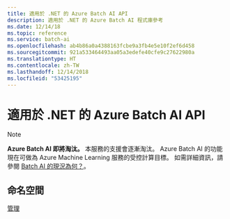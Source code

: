 ```yaml
---
title: 適用於 .NET 的 Azure Batch AI API
description: 適用於 .NET 的 Azure Batch AI 程式庫參考
ms.date: 12/14/18
ms.topic: reference
ms.service: batch-ai
ms.openlocfilehash: ab4b86a0a4388163fcbe9a3fb4e5e10f2ef6d458
ms.sourcegitcommit: 921a533464493aa05a3edefe40cfe9c27622980a
ms.translationtype: HT
ms.contentlocale: zh-TW
ms.lasthandoff: 12/14/2018
ms.locfileid: "53425195"
---
```

# <a name="azure-batch-ai-apis-for-net"></a>適用於 .NET 的 Azure Batch AI API

>[!Note]
>**Azure Batch AI 即將淘汰。** 本服務的支援會逐漸淘汰。 Azure Batch AI 的功能現在可做為 Azure Machine Learning 服務的受控計算目標。 如需詳細資訊，請參閱 [Batch AI 的現況為何？](https://aka.ms/batchai-retirement)。

## <a name="namespaces"></a>命名空間

[管理](/dotnet/api/overview/azure/batchai/management)
